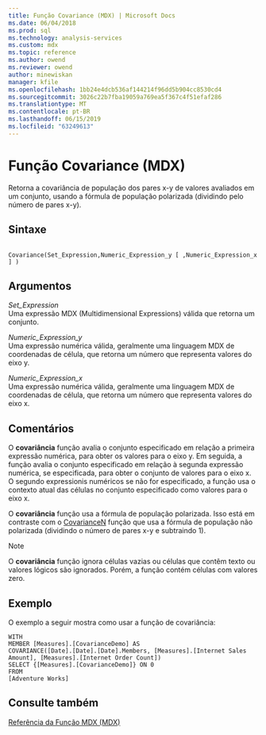 ```yaml
---
title: Função Covariance (MDX) | Microsoft Docs
ms.date: 06/04/2018
ms.prod: sql
ms.technology: analysis-services
ms.custom: mdx
ms.topic: reference
ms.author: owend
ms.reviewer: owend
author: minewiskan
manager: kfile
ms.openlocfilehash: 1bb24e4dcb536af144214f96dd5b904cc8530cd4
ms.sourcegitcommit: 3026c22b7fba19059a769ea5f367c4f51efaf286
ms.translationtype: MT
ms.contentlocale: pt-BR
ms.lasthandoff: 06/15/2019
ms.locfileid: "63249613"
---
```

# <a name="covariance-mdx"></a>Função Covariance (MDX)


  Retorna a covariância de população dos pares x-y de valores avaliados em um conjunto, usando a fórmula de população polarizada (dividindo pelo número de pares x-y).  
  
## <a name="syntax"></a>Sintaxe  
  
```  
  
Covariance(Set_Expression,Numeric_Expression_y [ ,Numeric_Expression_x ] )  
```  
  
## <a name="arguments"></a>Argumentos  
 *Set_Expression*  
 Uma expressão MDX (Multidimensional Expressions) válida que retorna um conjunto.  
  
 *Numeric_Expression_y*  
 Uma expressão numérica válida, geralmente uma linguagem MDX de coordenadas de célula, que retorna um número que representa valores do eixo y.  
  
 *Numeric_Expression_x*  
 Uma expressão numérica válida, geralmente uma linguagem MDX de coordenadas de célula, que retorna um número que representa valores do eixo x.  
  
## <a name="remarks"></a>Comentários  
 O **covariância** função avalia o conjunto especificado em relação a primeira expressão numérica, para obter os valores para o eixo y. Em seguida, a função avalia o conjunto especificado em relação à segunda expressão numérica, se especificada, para obter o conjunto de valores para o eixo x. O segundo expressionis numéricos se não for especificado, a função usa o contexto atual das células no conjunto especificado como valores para o eixo x.  
  
 O **covariância** função usa a fórmula de população polarizada. Isso está em contraste com o [CovarianceN](../mdx/covariancen-mdx.md) função que usa a fórmula de população não polarizada (dividindo o número de pares x-y e subtraindo 1).  
  
> [!NOTE]  
>  O **covariância** função ignora células vazias ou células que contêm texto ou valores lógicos são ignorados. Porém, a função contém células com valores zero.  
  
## <a name="example"></a>Exemplo  
 O exemplo a seguir mostra como usar a função de covariância:  
  
```  
WITH   
MEMBER [Measures].[CovarianceDemo] AS  
COVARIANCE([Date].[Date].[Date].Members, [Measures].[Internet Sales Amount], [Measures].[Internet Order Count])   
SELECT {[Measures].[CovarianceDemo]} ON 0   
FROM  
[Adventure Works]  
```  
  
## <a name="see-also"></a>Consulte também  
 [Referência da Função MDX &#40;MDX&#41;](../mdx/mdx-function-reference-mdx.md)  
  
  
